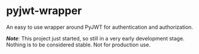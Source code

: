 # pyjwt-wrapper

An easy to use wrapper around PyJWT for authentication and authorization.

**_Note_**: This project just started, so still in a very early development stage. Nothing is to be considered stable. Not for production use.
